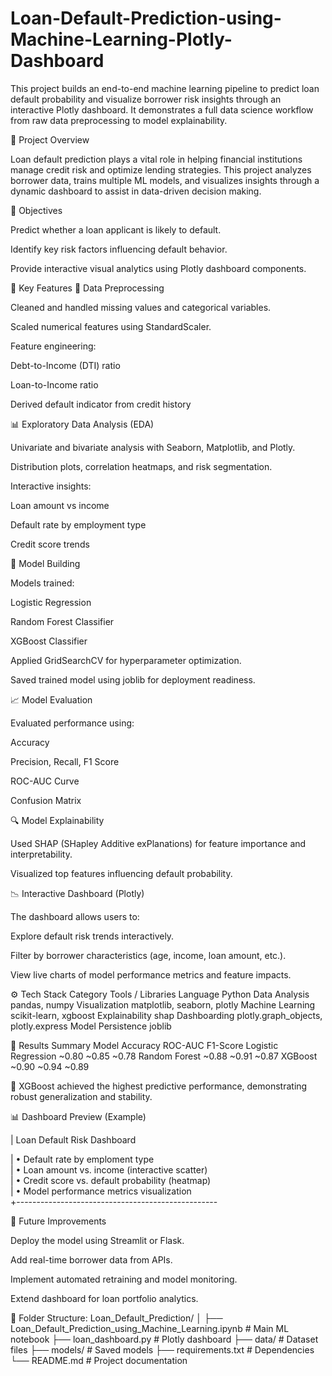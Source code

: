 # Loan-Default-Prediction-using-Machine-Learning-Plotly-Dashboard
This project builds an end-to-end machine learning pipeline to predict loan default probability and visualize borrower risk insights through an interactive Plotly dashboard. It demonstrates a full data science workflow from raw data preprocessing to model explainability.


📘 Project Overview

Loan default prediction plays a vital role in helping financial institutions manage credit risk and optimize lending strategies.
This project analyzes borrower data, trains multiple ML models, and visualizes insights through a dynamic dashboard to assist in data-driven decision making.


🎯 Objectives

Predict whether a loan applicant is likely to default.

Identify key risk factors influencing default behavior.

Provide interactive visual analytics using Plotly dashboard components.


🧩 Key Features
🧹 Data Preprocessing

Cleaned and handled missing values and categorical variables.

Scaled numerical features using StandardScaler.

Feature engineering:

Debt-to-Income (DTI) ratio

Loan-to-Income ratio

Derived default indicator from credit history

📊 Exploratory Data Analysis (EDA)

Univariate and bivariate analysis with Seaborn, Matplotlib, and Plotly.

Distribution plots, correlation heatmaps, and risk segmentation.

Interactive insights:

Loan amount vs income

Default rate by employment type

Credit score trends

🤖 Model Building

Models trained:

Logistic Regression

Random Forest Classifier

XGBoost Classifier

Applied GridSearchCV for hyperparameter optimization.

Saved trained model using joblib for deployment readiness.

📈 Model Evaluation

Evaluated performance using:

Accuracy

Precision, Recall, F1 Score

ROC-AUC Curve

Confusion Matrix

🔍 Model Explainability

Used SHAP (SHapley Additive exPlanations) for feature importance and interpretability.

Visualized top features influencing default probability.

📉 Interactive Dashboard (Plotly)

The dashboard allows users to:

Explore default risk trends interactively.

Filter by borrower characteristics (age, income, loan amount, etc.).

View live charts of model performance metrics and feature impacts.


⚙️ Tech Stack
Category	                         Tools / Libraries
Language	                         Python
Data Analysis	                     pandas, numpy
Visualization	                     matplotlib, seaborn, plotly
Machine Learning	                 scikit-learn, xgboost
Explainability	                   shap
Dashboarding	                     plotly.graph_objects, plotly.express
Model Persistence	                 joblib


🧠 Results Summary
Model	                   Accuracy	             ROC-AUC	          F1-Score
Logistic Regression     	~0.80	               ~0.85              	~0.78
Random Forest	            ~0.88	               ~0.91	              ~0.87
XGBoost                 	~0.90	               ~0.94	              ~0.89

🥇 XGBoost achieved the highest predictive performance, demonstrating robust generalization and stability.


📊 Dashboard Preview (Example)

| Loan Default Risk Dashboard                         

| • Default rate by emploment type                   
| • Loan amount vs. income (interactive scatter)   
| • Credit score vs. default probability (heatmap)   
| • Model performance metrics visualization         
+--------------------------------------------------

📄 Future Improvements

Deploy the model using Streamlit or Flask.

Add real-time borrower data from APIs.

Implement automated retraining and model monitoring.

Extend dashboard for loan portfolio analytics.

🧾 Folder Structure: 
Loan_Default_Prediction/
│
├── Loan_Default_Prediction_using_Machine_Learning.ipynb   # Main ML notebook
├── loan_dashboard.py                                      # Plotly dashboard
├── data/                                                  # Dataset files
├── models/                                                # Saved models
├── requirements.txt                                       # Dependencies
└── README.md                                              # Project documentation
